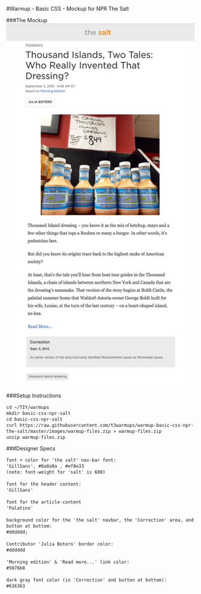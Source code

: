 #Warmup - Basic CSS - Mockup for NPR The Salt

###The Mockup
![mockup](./mockups/npr-basic-css-mockup.png)

###Setup Instructions
```
cd ~/TIY/warmups
mkdir basic-css-npr-salt
cd basic-css-npr-salt
curl https://raw.githubusercontent.com/t3warmups/warmup-basic-css-npr-the-salt/master/images/warmup-files.zip > warmup-files.zip
unzip warmup-files.zip
```

###Designer Specs
```
font + color for 'the salt' nav-bar font:
'GillSans', #8a8a8a , #ef8e33 
(note: font-weight for 'salt' is 600)

font for the header content:
'GillSans'

font for the article-content
'Palatino'

background color for the 'the salt' navbar, the 'Correction' area, and button at bottom:
#dddddd;

Contributor 'Julia Botero' border color:
#dddddd

'Morning edition' & 'Read more...' link color:
#5076b8

dark gray font color (in 'Correction' and button at bottom):
#636363
```
